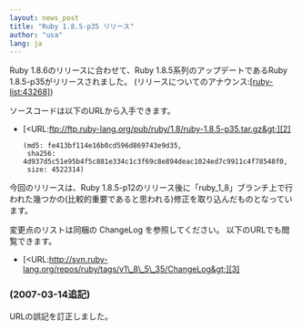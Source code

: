 ```yaml
---
layout: news_post
title: "Ruby 1.8.5-p35 リリース"
author: "usa"
lang: ja
---
```


Ruby 1.8.6のリリースに合わせて、Ruby 1.8.5系列のアップデートであるRuby 1.8.5-p35がリリースされました。
(リリースについてのアナウンス:[\[ruby-list:43268\]][1])

ソースコードは以下のURLから入手できます。

* [&lt;URL:ftp://ftp.ruby-lang.org/pub/ruby/1.8/ruby-1.8.5-p35.tar.gz&gt;][2]

      (md5: fe413bf114e16b0cd596d869743e9d35,
       sha256: 4d937d5c51e95b4f5c881e334c1c3f69c8e894deac1024ed7c9911c4f78548f0,
       size: 4522314)

今回のリリースは、Ruby
1.8.5-p12のリリース後に「ruby\_1\_8」ブランチ上で行われた幾つかの(比較的重要であると思われる)修正を取り込んだものとなっています。

変更点のリストは同梱の ChangeLog を参照してください。 以下のURLでも閲覧できます。

* [&lt;URL:http://svn.ruby-lang.org/repos/ruby/tags/v1\_8\_5\_35/ChangeLog&gt;][3]

### (2007-03-14追記)

URLの誤記を訂正しました。



[1]: http://blade.nagaokaut.ac.jp/cgi-bin/scat.rb/ruby/ruby-list/43268
[2]: ftp://ftp.ruby-lang.org/pub/ruby/1.8/ruby-1.8.5-p35.tar.gz
[3]: http://svn.ruby-lang.org/repos/ruby/tags/v1_8_5_35/ChangeLog
